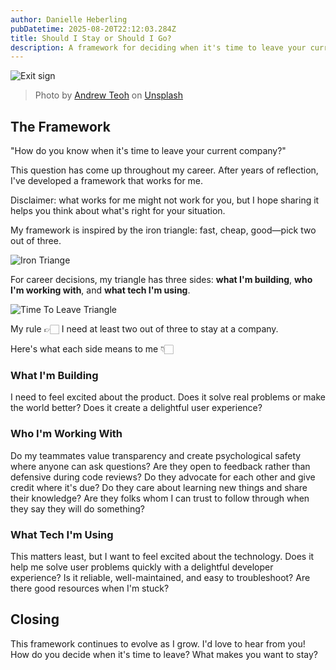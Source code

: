 ```yaml
---
author: Danielle Heberling
pubDatetime: 2025-08-20T22:12:03.284Z
title: Should I Stay or Should I Go?
description: A framework for deciding when it's time to leave your current company, based on evaluating what you're building, who you're working with, and the technology you use.
---
```


![Exit sign](/assets/exit.jpg)

> Photo by <a href="https://unsplash.com/@theandrewteoh?utm_content=creditCopyText&utm_medium=referral&utm_source=unsplash">Andrew Teoh</a> on <a href="https://unsplash.com/photos/white-and-green-exit-sign-SKrgZQgYy2g?utm_content=creditCopyText&utm_medium=referral&utm_source=unsplash">Unsplash</a>

## The Framework

"How do you know when it's time to leave your current company?"

This question has come up throughout my career. After years of reflection, I've developed a framework that works for me.

Disclaimer: what works for me might not work for you, but I hope sharing it helps you think about what's right for your situation.

My framework is inspired by the iron triangle: fast, cheap, good—pick two out of three.

![Iron Triange](/assets/iron-triangle.png)

For career decisions, my triangle has three sides: **what I'm building**, **who I'm working with**, and **what tech I'm using**.

![Time To Leave Triangle](/assets/leave-triangle.png)

My rule 👉🏻 I need at least two out of three to stay at a company.

Here's what each side means to me 👇🏻

### What I'm Building

I need to feel excited about the product. Does it solve real problems or make the world better? Does it create a delightful user experience?

### Who I'm Working With

Do my teammates value transparency and create psychological safety where anyone can ask questions? Are they open to feedback rather than defensive during code reviews? Do they advocate for each other and give credit where it's due? Do they care about learning new things and share their knowledge? Are they folks whom I can trust to follow through when they say they will do something?

### What Tech I'm Using

This matters least, but I want to feel excited about the technology. Does it help me solve user problems quickly with a delightful developer experience? Is it reliable, well-maintained, and easy to troubleshoot? Are there good resources when I'm stuck?

## Closing

This framework continues to evolve as I grow. I'd love to hear from you! How do you decide when it's time to leave? What makes you want to stay?

&nbsp;

